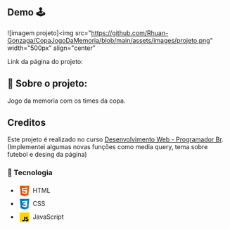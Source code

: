 ## Demo :joystick:	
![imagem projeto]<img src="https://github.com/Rhuan-Gonzaga/CopaJogoDaMemoria/blob/main/assets/images/projeto.png" width="500px" align="center"

Link da página do projeto: 
## :brain: Sobre o projeto:
Jogo da memoria com os times da copa.

## Creditos
 Este projeto é realizado no curso [Desenvolvimento Web - Programador Br](https://programadorbr.com/).<br>
(Implementei algumas novas funções como media query, tema sobre futebol e desing da página)

### 🚀 Tecnologia

- <img src="https://github.com/Rhuan-Gonzaga/JogaDaVelha/blob/main/logo/html.png" width="30px" align="center"> HTML
- <img src="https://github.com/Rhuan-Gonzaga/JogaDaVelha/blob/main/logo/css.png" width="30px" align="center"> CSS
- <img src="https://github.com/Rhuan-Gonzaga/JogaDaVelha/blob/main/logo/javascript.png" width="30px" align="center"> JavaScript

